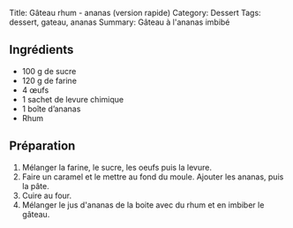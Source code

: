 Title: Gâteau rhum - ananas (version rapide)
Category: Dessert
Tags: dessert, gateau, ananas
Summary: Gâteau à l'ananas imbibé

## Ingrédients
- 100 g de sucre
- 120 g de farine
- 4 œufs
- 1 sachet de levure chimique
- 1 boîte d’ananas
- Rhum

## Préparation
1. Mélanger la farine, le sucre, les oeufs puis la levure.
2. Faire un caramel et le mettre au fond du moule. Ajouter les ananas, puis la pâte.
3. Cuire au four.
4. Mélanger le jus d'ananas de la boite avec du rhum et en imbiber le gâteau.
